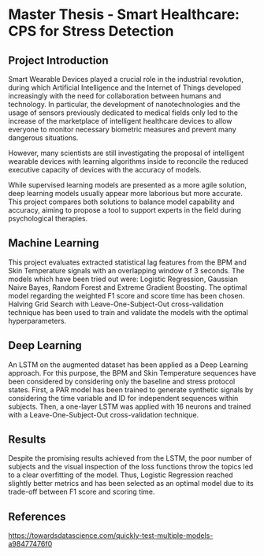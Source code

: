 # Master Thesis - Smart Healthcare: CPS for Stress Detection
## Project Introduction
Smart Wearable Devices played a crucial role in the industrial revolution, during which Artificial Intelligence and the Internet of Things developed increasingly with the need for collaboration between humans and technology. In particular, the development of nanotechnologies and the usage of sensors previously dedicated to medical fields only led to the increase of the marketplace of intelligent healthcare devices to allow everyone to monitor necessary biometric measures and prevent many dangerous situations. 

However, many scientists are still investigating the proposal of intelligent wearable devices with learning algorithms inside to reconcile the reduced executive capacity of devices with the accuracy of models.

While supervised learning models are presented as a more agile solution, deep learning models usually appear more laborious but more accurate. 
This project compares both solutions to balance model capability and accuracy, aiming to propose a tool to support experts in the field during psychological therapies. 

## Machine Learning
This project evaluates extracted statistical lag features from the BPM and Skin Temperature signals with an overlapping window of 3 seconds. The models which have been tried out were: Logistic Regression, Gaussian Naive Bayes, Random Forest and Extreme Gradient Boosting. The optimal model regarding the weighted F1 score and score time has been chosen. Halving Grid Search with Leave-One-Subject-Out cross-validation technique has been used to train and validate the models with the optimal hyperparameters.

## Deep Learning
An LSTM on the augmented dataset has been applied as a Deep Learning approach. For this purpose, the BPM and Skin Temperature sequences have been considered by considering only the baseline and stress protocol states. First, a PAR model has been trained to generate synthetic signals by considering the time variable and ID for independent sequences within subjects. Then, a one-layer LSTM was applied with 16 neurons and trained with a Leave-One-Subject-Out cross-validation technique.

## Results
Despite the promising results achieved from the LSTM, the poor number of subjects and the visual inspection of the loss functions throw the topics led to a clear overfitting of the model. Thus, Logistic Regression reached slightly better metrics and has been selected as an optimal model due to its trade-off between F1 score and scoring time. 

## References
https://towardsdatascience.com/quickly-test-multiple-models-a98477476f0


